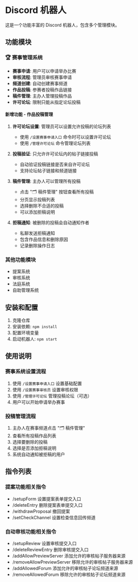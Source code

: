 # Discord 机器人

这是一个功能丰富的 Discord 机器人，包含多个管理模块。

## 功能模块

### 🏆 赛事管理系统
- **赛事申请**: 用户可以申请举办比赛
- **审核流程**: 管理员审核赛事申请
- **频道创建**: 自动创建赛事频道
- **作品投稿**: 参赛者投稿作品链接
- **稿件管理**: 主办人管理投稿作品
- **许可论坛**: 限制只能从指定论坛投稿

#### 新增功能 - 作品投稿管理
1. **许可论坛设置**: 管理员可以设置允许投稿的论坛列表
   - 使用 `/设置赛事申请入口` 命令时可以设置许可论坛
   - 使用 `/管理许可论坛` 命令管理论坛列表
   
2. **投稿验证**: 只允许许可论坛内的帖子链接投稿
   - 自动验证投稿链接是否来自许可论坛
   - 支持论坛帖子链接和频道链接
   
3. **稿件管理**: 主办人可以管理所有投稿
   - 点击 "🗂️ 稿件管理" 按钮查看所有投稿
   - 分页显示投稿列表
   - 选择删除不合适的投稿
   - 可以添加拒稿说明
   
4. **拒稿通知**: 被删除的投稿会自动通知作者
   - 私聊发送拒稿通知
   - 包含作品信息和删除原因
   - 记录删除操作日志

### 其他功能模块
- 提案系统
- 审核系统  
- 法庭系统
- 自助管理系统

## 安装和配置

1. 克隆仓库
2. 安装依赖: `npm install`
3. 配置环境变量
4. 启动机器人: `npm start`

## 使用说明

### 赛事系统设置流程
1. 使用 `/设置赛事申请入口` 设置基础配置
2. 使用 `/设置赛事审核员` 设置审核权限
3. 使用 `/管理许可论坛` 管理投稿论坛（可选）
4. 用户可以开始申请举办赛事

### 投稿管理流程
1. 主办人在赛事频道点击 "🗂️ 稿件管理"
2. 查看所有投稿作品列表
3. 选择要删除的投稿
4. 选择是否添加拒稿说明
5. 系统自动通知被拒稿的用户

## 指令列表

### 提案功能相关指令

- /setupForm 设置提案表单提交入口
- /deleteEntry 删除提案表单提交入口
- /withdrawProposal 撤回提案
- /setCheckChannel 设置检查信息回传频道

### 自动审核功能相关指令

- /setupReview 设置审核提交入口
- /deleteReviewEntry 删除审核提交入口
- /addAllowPreviewServer 添加允许的审核帖子服务器来源
- /removeAllowPreviewServer 移除允许的审核帖子服务器来源
- /addAllowedForum 添加允许的审核帖子论坛频道来源
- /removeAllowedForum 移除允许的审核帖子论坛频道来源
